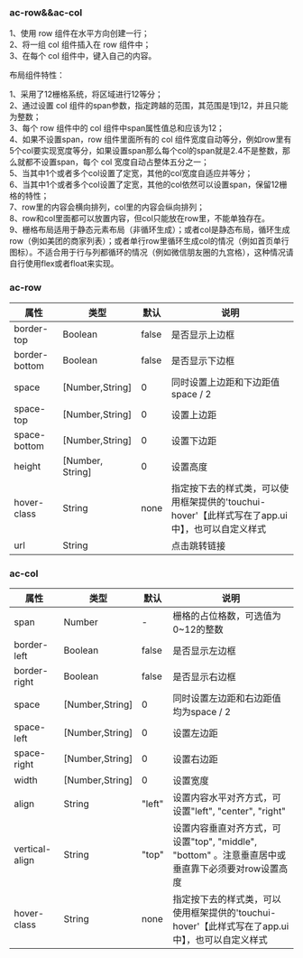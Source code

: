 ###  ac-row&&ac-col
1、使用 row 组件在水平方向创建一行；  
2、将一组 col 组件插入在 row 组件中；  
3、在每个 col 组件中，键入自己的内容。  

布局组件特性：

1、采用了12栅格系统，将区域进行12等分；  
2、通过设置 col 组件的span参数，指定跨越的范围，其范围是1到12，并且只能为整数；  
3、每个 row 组件中的 col 组件中span属性值总和应该为12；  
4、如果不设置span，row 组件里面所有的 col 组件宽度自动等分，例如row里有5个col要实现宽度等分，如果设置span那么每个col的span就是2.4不是整数，那么就都不设置span，每个 col 宽度自动占整体五分之一；  
5、当其中1个或者多个col设置了定宽，其他的col宽度自适应并等分；  
6、当其中1个或者多个col设置了定宽，其他的col依然可以设置span，保留12栅格的特性；  
7、row里的内容会横向排列，col里的内容会纵向排列；  
8、row和col里面都可以放置内容，但col只能放在row里，不能单独存在。  
9、栅格布局适用于静态元素布局（非循环生成）；或者col是静态布局，循环生成row（例如美团的商家列表）；或者单行row里循环生成col的情况（例如首页单行图标）。不适合用于行与列都循环的情况（例如微信朋友圈的九宫格），这种情况请自行使用flex或者float来实现。  


###  ac-row
| 属性	| 类型 |	默认 |	说明 |
|-------|------|------|--------|
|border-top|	Boolean|	false|	是否显示上边框|
|border-bottom	|Boolean	|false	|是否显示下边框|
|space|	[Number,String]|	0|	同时设置上边距和下边距值space / 2|
|space-top	|[Number,String]	|0	|设置上边距|
|space-bottom|	[Number,String]  |	0|	设置下边距|
|height	|[Number, String]|	0	|设置高度|
|hover-class	|String	|none	|指定按下去的样式类，可以使用框架提供的'touchui-hover'【此样式写在了app.ui中】，也可以自定义样式|
|url|	String|		|点击跳转链接|


###  ac-col
| 属性	| 类型 |	默认 |	说明 |
|-------|------|------|--------|
|span	|Number|	-	|栅格的占位格数，可选值为0~12的整数|
|border-left	|Boolean|	false|	是否显示左边框|
|border-right	|Boolean	|false|	是否显示右边框|
|space	|[Number,String]|	0	|同时设置左边距和右边距值均为space / 2
|space-left|	[Number,String]|	0	|设置左边距
|space-right	|[Number,String]|	0	|设置右边距
|width	|[Number,String]|	0	|设置宽度
|align|	String	|"left"	|设置内容水平对齐方式，可设置"left", "center", "right"
|vertical-align	|String	|"top"	|设置内容垂直对齐方式，可设置"top", "middle", "bottom" 。注意垂直居中或垂直靠下必须要对row设置高度
|hover-class|	String|	none	|指定按下去的样式类，可以使用框架提供的'touchui-hover'【此样式写在了app.ui中】，也可以自定义样式